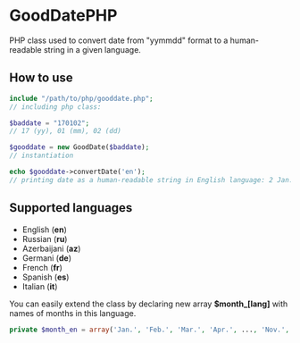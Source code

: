 # GoodDatePHP
PHP class used to convert date from "yymmdd" format to a human-readable string in a given language.
## How to use
```php
include "/path/to/php/gooddate.php";
// including php class:

$baddate = "170102";
// 17 (yy), 01 (mm), 02 (dd) 

$gooddate = new GoodDate($baddate);
// instantiation

echo $gooddate->convertDate('en');
// printing date as a human-readable string in English language: 2 Jan. 2017
```
## Supported languages
<ul>
<li>English (<b>en</b>)</li>
<li>Russian (<b>ru</b>)</li>
<li>Azerbaijani (<b>az</b>)</li>
<li>Germani (<b>de</b>)</li>
<li>French (<b>fr</b>)</li>
<li>Spanish (<b>es</b>)</li>
<li>Italian (<b>it</b>)</li>
</ul>

You can easily extend the class by declaring new array <b>$month_[lang]</b> with names of months in this language.
```php
private $month_en = array('Jan.', 'Feb.', 'Mar.', 'Apr.', ..., 'Nov.', 'Dec.');
```

